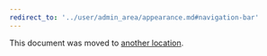 ```yaml
---
redirect_to: '../user/admin_area/appearance.md#navigation-bar'
---
```


This document was moved to [another location](../user/admin_area/appearance.md#navigation-bar).

<!-- This redirect file can be deleted after February 1, 2021. -->
<!-- Before deletion, see: https://docs.gitlab.com/ee/development/documentation/#move-or-rename-a-page -->
